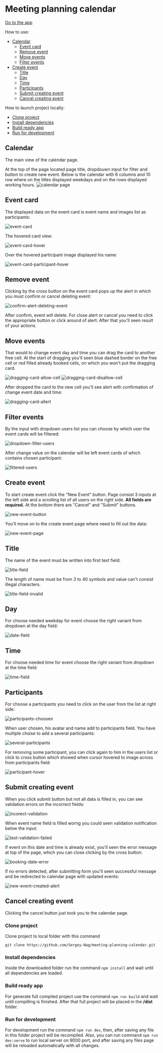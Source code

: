 # Meeting planning calendar

[Go to the app](https://sergey-nag.github.io/meeting-planning-calendar/dist/)

How to use:
 - [Calendar](#calendar)
    - [Event card](#event-card)
    - [Remove event](#remove-event)
    - [Move events](#move-event)
    - [Filter events](#filter-events)
 - [Create event](#create-event)
    - [Title](#title)
    - [Day](#day)
    - [Time](#time)
    - [Participants](#participants)
    - [Submit creating event](#submit-creating-event)
    - [Cancel creating event](#cancel-creating-event)

How to launch project locally:
 - [Clone project](#clone-project)
 - [Install dependencies](#install-dependencies)
 - [Build ready app](#build-ready-app)
 - [Run for development](#run-for-development)

## Calendar
The main view of the calendar page.

At the top of the page located page title, dropdouwn input for filter and button to create new event.
Below is the calendar with 6 columns and 10 row where on the titles displayed weekdays and on the rows displayed working hours.
![calendar page](/doc-img/1-calendar.png)

## Event card
The displayed data on the event card is event name and images list as participants:

![event-card](/doc-img/2-event-card.png)

The hovered card view:

![event-card-hover](/doc-img/3-event-card-hover.png)

Over the hovered participant image displayed his name:

![event-card-participant-hover](/doc-img/4-event-card-participant-hover.png)

## Remove event
Clicking by the cross button on the event card pops up the alert in which you must confirm or cancel deleting event:

![confirm-alert-deleting-event](/doc-img/6-confirm-alert-deleting-event.png)

After confirm, event will delete. For close alert or cancel you need to click the appropriate button or click around of alert:
After that you'll seen result of your actions.

## Move events
That would to change event day and time you can drag the card to another free cell. At the start of dragging you'll seen blue dashed border on the free cell or red filled already booked cells, on which you won't put the dragging card.

![dragging-card-allow-cell](/doc-img/7-dragging-card-allow-cell.png)
![dragging-card-disallow-cell](/doc-img/8-dragging-card-disallow-cell.png)

After dropped the card to the new cell you'll see alert with confirmation of change event date and time:

![dragging-card-allert](/doc-img/9-dragging-card-allert.png)

## Filter events
By the input with dropdown users list you can choose by which user the event cards will be filtered:

![dropdown-filter-users](/doc-img/10-dropdown-filter-users.png)

After change value on the calendar will be left event cards of which contains chosen participant:

![filtered-users](/doc-img/11-filtered-users.png)

## Create event
To start create event click the "New Event" button.
Page consist 3 inputs at the left side and a scrolling list of all users on the right side. **All fields are required.**
At the bottom there are "Cancel" and "Submit" buttons.

![new-event-button](/doc-img/12-new-event-button.png)

You'll move on to the create event page where need to fill out the data:

![new-event-page](/doc-img/13-new-event-page.png)

## Title
The name of the event must be written into first text field:

![title-field](/doc-img/14-title-field.png)

The length of name must be from 3 to 40 symbols and value can't consist illegal characters.

![title-field-invalid](/doc-img/14.1-title-field-invalid.png)

## Day
For choose needed weekday for event choose the right variant from dropdown at the day field:

![date-field](/doc-img/15-date-field.png)

## Time
For choose needed time for event choose the right variant from dropdown at the time field:

![time-field](/doc-img/16-time-field.png)

## Participants
For choose a participants you need to click on the user from the list at right side:

![participants-choosen](/doc-img/17-participants-choosen.png)

When user chosen, his avatar and name add to participants field. You have multiple choise to add a several participants:

![several-participants](/doc-img/18-several-participants.png)

For removing some participant, you can click again to him in the users list or click to cross button which showed when cursor hovered to image across from participants field: 

![participant-hover](/doc-img/19-participant-hover.png)

## Submit creating event
When you click submit button but not all data is filled in, you can see validation errors on the incorrect fields:

![incorect-validation](/doc-img/20-incorect-validation.png)

When event name field is filled worng you could seen validation notification below the input:

![text-validation-failed](/doc-img/21-text-validation-failed.png)

If event on this date and time is already exist, you'll seen the error message at top of the page, which you can close clicking by the cross button:

![booking-date-error](/doc-img/22-booking-date-error.png)

If no errors detected, after submitting form you'll seen successful message and be redirected to calendar page with updated events:

![new-event-created-alert](/doc-img/23-new-event-created-alert.png)

## Cancel creating event

Clicking the cancel button just took you to the calendar page.


### Clone project

Clone project to local folder with this command
```shell
git clone https://github.com/Sergey-Nag/meeting-planning-calendar.git
```

### Install dependencies

Inside the downloaded folder run the command ``` npm install ``` and wait until all dependencies are loaded.

### Build ready app

For generate full compiled project use the command ``` npm run build ``` and wait until compilling is finished. After that full project will be placed in the **/dist** folder.

### Run for development

For development run the command ``` npm run dev ```, then, after saving any file in this folder project will be recompiled. 
Also, you can run command ``` npm run dev:serve ``` to run local server on 9000 port, and after saving any files page will be reloaded automatically with all changes.
